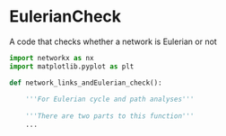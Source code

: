 # EulerianCheck
A code that checks whether a network is Eulerian or not
```python
import networkx as nx
import matplotlib.pyplot as plt

def network_links_andEulerian_check():
    
    '''For Eulerian cycle and path analyses'''
    
    '''There are two parts to this function'''
    ...
```
